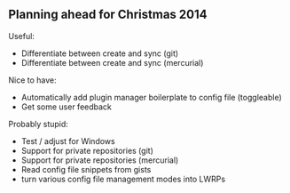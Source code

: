 Planning ahead for Christmas 2014
---------------------------------

Useful:

  * Differentiate between create and sync (git)
  * Differentiate between create and sync (mercurial)

Nice to have:

  * Automatically add plugin manager boilerplate to config file (toggleable)
  * Get some user feedback

Probably stupid:

  * Test / adjust for Windows
  * Support for private repositories (git)
  * Support for private repositories (mercurial)
  * Read config file snippets from gists
  * turn various config file management modes into LWRPs
